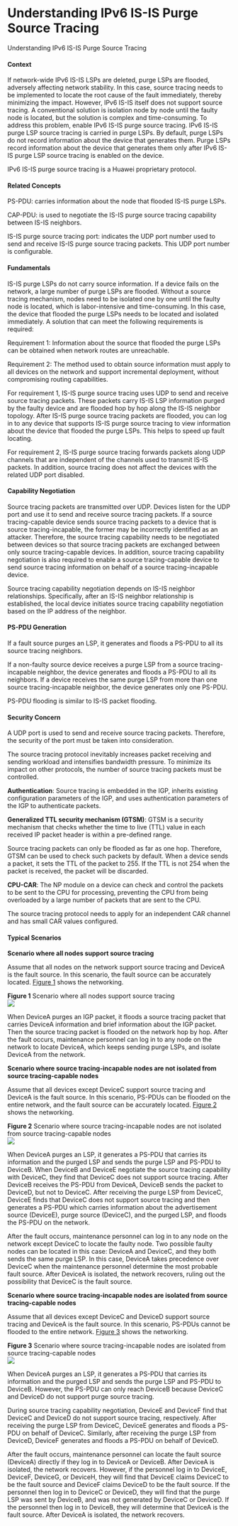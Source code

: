 Understanding IPv6 IS-IS Purge Source Tracing
=============================================

Understanding IPv6 IS-IS Purge Source Tracing

#### Context

If network-wide IPv6 IS-IS LSPs are deleted, purge LSPs are flooded, adversely affecting network stability. In this case, source tracing needs to be implemented to locate the root cause of the fault immediately, thereby minimizing the impact. However, IPv6 IS-IS itself does not support source tracing. A conventional solution is isolation node by node until the faulty node is located, but the solution is complex and time-consuming. To address this problem, enable IPv6 IS-IS purge source tracing. IPv6 IS-IS purge LSP source tracing is carried in purge LSPs. By default, purge LSPs do not record information about the device that generates them. Purge LSPs record information about the device that generates them only after IPv6 IS-IS purge LSP source tracing is enabled on the device.

IPv6 IS-IS purge source tracing is a Huawei proprietary protocol.


#### Related Concepts

PS-PDU: carries information about the node that flooded IS-IS purge LSPs.

CAP-PDU: is used to negotiate the IS-IS purge source tracing capability between IS-IS neighbors.

IS-IS purge source tracing port: indicates the UDP port number used to send and receive IS-IS purge source tracing packets. This UDP port number is configurable.


#### Fundamentals

IS-IS purge LSPs do not carry source information. If a device fails on the network, a large number of purge LSPs are flooded. Without a source tracing mechanism, nodes need to be isolated one by one until the faulty node is located, which is labor-intensive and time-consuming. In this case, the device that flooded the purge LSPs needs to be located and isolated immediately. A solution that can meet the following requirements is required:

Requirement 1: Information about the source that flooded the purge LSPs can be obtained when network routes are unreachable.

Requirement 2: The method used to obtain source information must apply to all devices on the network and support incremental deployment, without compromising routing capabilities.

For requirement 1, IS-IS purge source tracing uses UDP to send and receive source tracing packets. These packets carry IS-IS LSP information purged by the faulty device and are flooded hop by hop along the IS-IS neighbor topology. After IS-IS purge source tracing packets are flooded, you can log in to any device that supports IS-IS purge source tracing to view information about the device that flooded the purge LSPs. This helps to speed up fault locating.

For requirement 2, IS-IS purge source tracing forwards packets along UDP channels that are independent of the channels used to transmit IS-IS packets. In addition, source tracing does not affect the devices with the related UDP port disabled.


#### Capability Negotiation

Source tracing packets are transmitted over UDP. Devices listen for the UDP port and use it to send and receive source tracing packets. If a source tracing-capable device sends source tracing packets to a device that is source tracing-incapable, the former may be incorrectly identified as an attacker. Therefore, the source tracing capability needs to be negotiated between devices so that source tracing packets are exchanged between only source tracing-capable devices. In addition, source tracing capability negotiation is also required to enable a source tracing-capable device to send source tracing information on behalf of a source tracing-incapable device.

Source tracing capability negotiation depends on IS-IS neighbor relationships. Specifically, after an IS-IS neighbor relationship is established, the local device initiates source tracing capability negotiation based on the IP address of the neighbor.


#### PS-PDU Generation

If a fault source purges an LSP, it generates and floods a PS-PDU to all its source tracing neighbors.

If a non-faulty source device receives a purge LSP from a source tracing-incapable neighbor, the device generates and floods a PS-PDU to all its neighbors. If a device receives the same purge LSP from more than one source tracing-incapable neighbor, the device generates only one PS-PDU.

PS-PDU flooding is similar to IS-IS packet flooding.


#### Security Concern

A UDP port is used to send and receive source tracing packets. Therefore, the security of the port must be taken into consideration.

The source tracing protocol inevitably increases packet receiving and sending workload and intensifies bandwidth pressure. To minimize its impact on other protocols, the number of source tracing packets must be controlled.

**Authentication**: Source tracing is embedded in the IGP, inherits existing configuration parameters of the IGP, and uses authentication parameters of the IGP to authenticate packets.

**Generalized TTL security mechanism (GTSM)**: GTSM is a security mechanism that checks whether the time to live (TTL) value in each received IP packet header is within a pre-defined range.

Source tracing packets can only be flooded as far as one hop. Therefore, GTSM can be used to check such packets by default. When a device sends a packet, it sets the TTL of the packet to 255. If the TTL is not 254 when the packet is received, the packet will be discarded.

**CPU-CAR**: The NP module on a device can check and control the packets to be sent to the CPU for processing, preventing the CPU from being overloaded by a large number of packets that are sent to the CPU.

The source tracing protocol needs to apply for an independent CAR channel and has small CAR values configured.


#### Typical Scenarios

**Scenario where all nodes support source tracing**

Assume that all nodes on the network support source tracing and DeviceA is the fault source. In this scenario, the fault source can be accurately located. [Figure 1](#EN-US_CONCEPT_0000001130782404__fig_dc_vrp_isis_feature_003902) shows the networking.

**Figure 1** Scenario where all nodes support source tracing  
![](figure/en-us_image_0000001130622666.png)

When DeviceA purges an IGP packet, it floods a source tracing packet that carries DeviceA information and brief information about the IGP packet. Then the source tracing packet is flooded on the network hop by hop. After the fault occurs, maintenance personnel can log in to any node on the network to locate DeviceA, which keeps sending purge LSPs, and isolate DeviceA from the network.

**Scenario where source tracing-incapable nodes are not isolated from source tracing-capable nodes**

Assume that all devices except DeviceC support source tracing and DeviceA is the fault source. In this scenario, PS-PDUs can be flooded on the entire network, and the fault source can be accurately located. [Figure 2](#EN-US_CONCEPT_0000001130782404__fig_dc_vrp_ospf_feature_003903) shows the networking.

**Figure 2** Scenario where source tracing-incapable nodes are not isolated from source tracing-capable nodes  
![](figure/en-us_image_0000001130622676.png)

When DeviceA purges an LSP, it generates a PS-PDU that carries its information and the purged LSP and sends the purge LSP and PS-PDU to DeviceB. When DeviceB and DeviceE negotiate the source tracing capability with DeviceC, they find that DeviceC does not support source tracing. After DeviceB receives the PS-PDU from DeviceA, DeviceB sends the packet to DeviceD, but not to DeviceC. After receiving the purge LSP from DeviceC, DeviceE finds that DeviceC does not support source tracing and then generates a PS-PDU which carries information about the advertisement source (DeviceE), purge source (DeviceC), and the purged LSP, and floods the PS-PDU on the network.

After the fault occurs, maintenance personnel can log in to any node on the network except DeviceC to locate the faulty node. Two possible faulty nodes can be located in this case: DeviceA and DeviceC, and they both sends the same purge LSP. In this case, DeviceA takes precedence over DeviceC when the maintenance personnel determine the most probable fault source. After DeviceA is isolated, the network recovers, ruling out the possibility that DeviceC is the fault source.

**Scenario where source tracing-incapable nodes are isolated from source tracing-capable nodes**

Assume that all devices except DeviceC and DeviceD support source tracing and DeviceA is the fault source. In this scenario, PS-PDUs cannot be flooded to the entire network. [Figure 3](#EN-US_CONCEPT_0000001130782404__fig_dc_vrp_ospf_feature_003904) shows the networking.

**Figure 3** Scenario where source tracing-incapable nodes are isolated from source tracing-capable nodes  
![](figure/en-us_image_0000001130782458.png)

When DeviceA purges an LSP, it generates a PS-PDU that carries its information and the purged LSP and sends the purge LSP and PS-PDU to DeviceB. However, the PS-PDU can only reach DeviceB because DeviceC and DeviceD do not support purge source tracing.

During source tracing capability negotiation, DeviceE and DeviceF find that DeviceC and DeviceD do not support source tracing, respectively. After receiving the purge LSP from DeviceC, DeviceE generates and floods a PS-PDU on behalf of DeviceC. Similarly, after receiving the purge LSP from DeviceD, DeviceF generates and floods a PS-PDU on behalf of DeviceD.

After the fault occurs, maintenance personnel can locate the fault source (DeviceA) directly if they log in to DeviceA or DeviceB. After DeviceA is isolated, the network recovers. However, if the personnel log in to DeviceE, DeviceF, DeviceG, or DeviceH, they will find that DeviceE claims DeviceC to be the fault source and DeviceF claims DeviceD to be the fault source. If the personnel then log in to DeviceC or DeviceD, they will find that the purge LSP was sent by DeviceB, and was not generated by DeviceC or DeviceD. If the personnel then log in to DeviceB, they will determine that DeviceA is the fault source. After DeviceA is isolated, the network recovers.